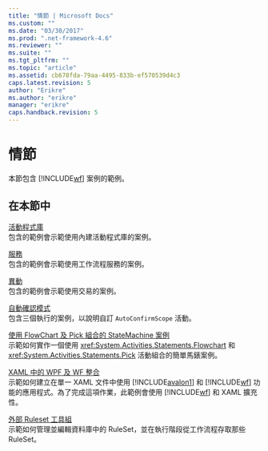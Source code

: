 ```yaml
---
title: "情節 | Microsoft Docs"
ms.custom: ""
ms.date: "03/30/2017"
ms.prod: ".net-framework-4.6"
ms.reviewer: ""
ms.suite: ""
ms.tgt_pltfrm: ""
ms.topic: "article"
ms.assetid: cb678fda-79aa-4495-833b-ef570539d4c3
caps.latest.revision: 5
author: "Erikre"
ms.author: "erikre"
manager: "erikre"
caps.handback.revision: 5
---
```

# 情節
本節包含 [!INCLUDE[wf](../../../../includes/wf-md.md)] 案例的範例。  
  
## 在本節中  
 [活動程式庫](../../../../docs/framework/windows-workflow-foundation/samples/activity-library.md)  
 包含的範例會示範使用內建活動程式庫的案例。  
  
 [服務](../../../../docs/framework/windows-workflow-foundation/samples/services.md)  
 包含的範例會示範使用工作流程服務的案例。  
  
 [異動](../../../../docs/framework/windows-workflow-foundation/samples/transactions.md)  
 包含的範例會示範使用交易的案例。  
  
 [自動確認模式](../../../../docs/framework/windows-workflow-foundation/samples/auto-confirm-pattern.md)  
 包含三個執行的案例，以說明自訂 `AutoConfirmScope` 活動。  
  
 [使用 FlowChart 及 Pick 組合的 StateMachine 案例](../../../../docs/framework/windows-workflow-foundation/samples/statemachine-scenario-using-a-combination-of-flowchart-and-pick.md)  
 示範如何實作一個使用 <xref:System.Activities.Statements.Flowchart> 和 <xref:System.Activities.Statements.Pick> 活動組合的簡單馬錶案例。  
  
 [XAML 中的 WPF 及 WF 整合](../../../../docs/framework/windows-workflow-foundation/samples/wpf-and-wf-integration-in-xaml.md)  
 示範如何建立在單一 XAML 文件中使用 [!INCLUDE[avalon1](../../../../includes/avalon1-md.md)] 和 [!INCLUDE[wf](../../../../includes/wf-md.md)] 功能的應用程式。為了完成這項作業，此範例會使用 [!INCLUDE[wf](../../../../includes/wf-md.md)] 和 XAML 擴充性。  
  
 [外部 Ruleset 工具組](../../../../docs/framework/windows-workflow-foundation/samples/external-ruleset-toolkit.md)  
 示範如何管理並編輯資料庫中的 RuleSet，並在執行階段從工作流程存取那些 RuleSet。